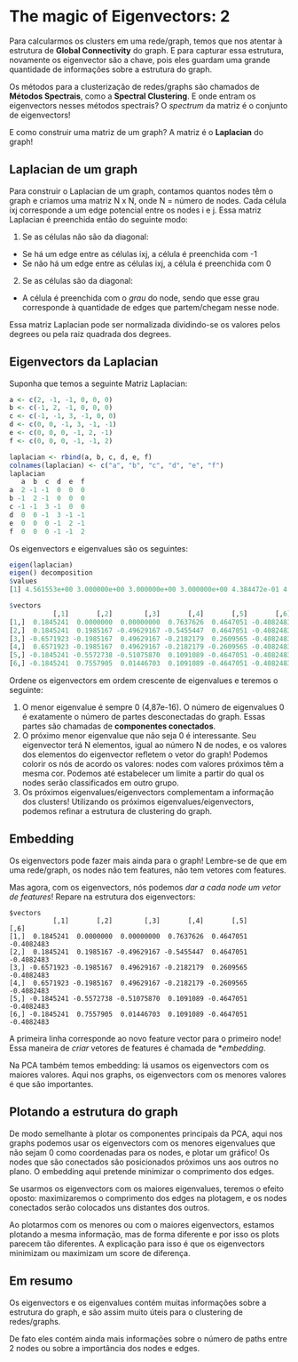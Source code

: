 # The magic of Eigenvectors: 2

Para calcularmos os clusters em uma rede/graph, temos que nos atentar à estrutura
de **Global Connectivity** do graph. E para capturar essa estrutura, novamente
os eigenvector são a chave, pois eles guardam uma grande quantidade de informações
sobre a estrutura do graph.

Os métodos para a clusterização de redes/graphs são chamados de **Métodos Spectrais**,
como a **Spectral Clustering**. E onde entram os eigenvectors nesses métodos spectrais?
O *spectrum* da matriz é o conjunto de eigenvectors!

E como construir uma matriz de um graph? A matriz é o **Laplacian** do graph!

## Laplacian de um graph

Para construir o Laplacian de um graph, contamos quantos nodes têm o graph e criamos
uma matriz N x N, onde N = número de nodes. Cada célula ixj corresponde a um edge
potencial entre os nodes i e j. Essa matriz Laplacian é preenchida então do seguinte modo:

1. Se as células não são da diagonal:
  - Se há um edge entre as células ixj, a célula é preenchida com -1
  - Se não há um edge entre as células ixj, a célula é preenchida com 0
2. Se as células são da diagonal:
  - A célula é preenchida com o *grau* do node, sendo que esse grau corresponde
  à quantidade de edges que partem/chegam nesse node.

Essa matriz Laplacian pode ser normalizada dividindo-se os valores pelos degrees ou pela
raiz quadrada dos degrees.

## Eigenvectors da Laplacian

Suponha que temos a seguinte Matriz Laplacian:

```r
a <- c(2, -1, -1, 0, 0, 0)
b <- c(-1, 2, -1, 0, 0, 0)
c <- c(-1, -1, 3, -1, 0, 0)
d <- c(0, 0, -1, 3, -1, -1)
e <- c(0, 0, 0, -1, 2, -1)
f <- c(0, 0, 0, -1, -1, 2)

laplacian <- rbind(a, b, c, d, e, f)
colnames(laplacian) <- c("a", "b", "c", "d", "e", "f")
laplacian
   a  b  c  d  e  f
a  2 -1 -1  0  0  0
b -1  2 -1  0  0  0
c -1 -1  3 -1  0  0
d  0  0 -1  3 -1 -1
e  0  0  0 -1  2 -1
f  0  0  0 -1 -1  2
```

Os eigenvectors e eigenvalues são os seguintes:

```r
eigen(laplacian)
eigen() decomposition
$values
[1] 4.561553e+00 3.000000e+00 3.000000e+00 3.000000e+00 4.384472e-01 4.872645e-16

$vectors
           [,1]       [,2]        [,3]       [,4]       [,5]       [,6]
[1,]  0.1845241  0.0000000  0.00000000  0.7637626  0.4647051 -0.4082483
[2,]  0.1845241  0.1985167 -0.49629167 -0.5455447  0.4647051 -0.4082483
[3,] -0.6571923 -0.1985167  0.49629167 -0.2182179  0.2609565 -0.4082483
[4,]  0.6571923 -0.1985167  0.49629167 -0.2182179 -0.2609565 -0.4082483
[5,] -0.1845241 -0.5572738 -0.51075870  0.1091089 -0.4647051 -0.4082483
[6,] -0.1845241  0.7557905  0.01446703  0.1091089 -0.4647051 -0.4082483
```

Ordene os eigenvectors em ordem crescente de eigenvalues e teremos o seguinte:

1. O menor eigenvalue é sempre 0 (4,87e-16). O número de eigenvalues 0 é exatamente
o número de partes desconectadas do graph. Essas partes são chamadas de **componentes conectados**.
2. O próximo menor eigenvalue que não seja 0 é interessante. Seu eigenvector terá N elementos,
igual ao número N de nodes, e os valores dos elementos do eigenvector refletem o
vetor do graph! Podemos colorir os nós de acordo os valores: nodes com valores próximos têm
a mesma cor. Podemos até estabelecer um limite a partir do qual os nodes serão classificados
em outro grupo.
3. Os próximos eigenvalues/eigenvectors complementam a informação dos clusters! Utilizando
os próximos eigenvalues/eigenvectors, podemos refinar a estrutura de clustering do graph.

## Embedding

Os eigenvectors pode fazer mais ainda para o graph! Lembre-se de que em uma rede/graph, os
nodes não tem features, não tem vetores com features.

Mas agora, com os eigenvectors, nós podemos *dar a cada node um vetor de features*! Repare
na estrutura dos eigenvectors:

```
$vectors
           [,1]       [,2]        [,3]       [,4]       [,5]       [,6]
[1,]  0.1845241  0.0000000  0.00000000  0.7637626  0.4647051 -0.4082483
[2,]  0.1845241  0.1985167 -0.49629167 -0.5455447  0.4647051 -0.4082483
[3,] -0.6571923 -0.1985167  0.49629167 -0.2182179  0.2609565 -0.4082483
[4,]  0.6571923 -0.1985167  0.49629167 -0.2182179 -0.2609565 -0.4082483
[5,] -0.1845241 -0.5572738 -0.51075870  0.1091089 -0.4647051 -0.4082483
[6,] -0.1845241  0.7557905  0.01446703  0.1091089 -0.4647051 -0.4082483
```

A primeira linha corresponde ao novo feature vector para o primeiro node! Essa
maneira de *criar* vetores de features é chamada de **embedding*.

Na PCA também temos embedding: lá usamos os eigenvectors com os maiores valores.
Aqui nos graphs, os eigenvectors com os menores valores é que são importantes.

## Plotando a estrutura do graph

De modo semelhante à plotar os componentes principais da PCA, aqui nos graphs
podemos usar os eigenvectors com os menores eigenvalues que não sejam 0 como
coordenadas para os nodes, e plotar um gráfico! Os nodes que são conectados
são posicionados próximos uns aos outros no plano. O embedding aqui
pretende minimizar o comprimento dos edges.

Se usarmos os eigenvectors com os maiores eigenvalues, teremos o efeito oposto:
maximizaremos o comprimento dos edges na plotagem, e os nodes conectados serão colocados
uns distantes dos outros.

Ao plotarmos com os menores ou com o maiores eigenvectors, estamos plotando
a mesma informação, mas de forma diferente e por isso os plots parecem
tão diferentes. A explicação para isso é que os eigenvectors minimizam ou maximizam
um score de diferença.

## Em resumo

Os eigenvectors e os eigenvalues contém muitas informações sobre a estrutura do graph,
e são assim muito úteis para o clustering de redes/graphs.

De fato eles contém ainda mais informações sobre o número de paths entre 2 nodes ou sobre
a importância dos nodes e edges.